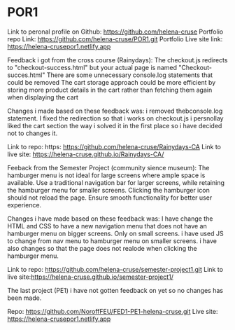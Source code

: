 # POR1
Link to peronal profile on Github: https://github.com/helena-cruse
Portfolio repo Link: https://github.com/helena-cruse/POR1.git
Portfolio Live site link: https://helena-crusepor1.netlify.app


Feedback i got from the cross course (Rainydays):
The checkout.js redirects to "checkout-success.html" but your actual page is named "Checkout-succes.html"
There are some unnecessary console.log statements that could be removed
The cart storage approach could be more efficient by storing more product details in the cart rather than fetching them again when displaying the cart

Changes i made based on these feedback was:
i removed thebconsole.log statement. 
I fixed the redirection so that i works on checkout.js
i persnollay liked the cart section the way i solved it in the first place so i have decided not to changes it. 

Link to repo: https: https://github.com/helena-cruse/Rainydays-CA
Link to live site: https://helena-cruse.github.io/Rainydays-CA/

Feeback from the Semester Project (community sience museum):
The hamburger menu is not ideal for large screens where ample space is available. Use a traditional navigation bar for larger screens, while retaining the hamburger menu for smaller screens.
Clicking the hamburger icon should not reload the page. Ensure smooth functionality for better user experience.

Changes i have made based on these feedback was:
I have change the HTML and CSS to have a new navigation menu that does not have an hamburger menu on bigger screens. Only on small screens. 
i have used JS to change from nav menu to hamburger menu on smaller screens. 
i have also changes so that the page does not realode when clicking the hamburger menu.

Link to repo: https://github.com/helena-cruse/semester-project1.git
Link to live site:https://helena-cruse.github.io/semester-project1/

The last project (PE1) i have not gotten feedback on yet so no changes has been made.

Repo: https://github.com/NoroffFEU/FED1-PE1-helena-cruse.git
Live site: https://helena-crusepor1.netlify.app






